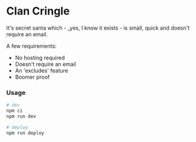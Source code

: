 
# Clan Cringle

It's secret santa which - _yes, I know it exists - is small, quick and doesn't require an email.

A few requirements:

- No hosting required
- Doesn't require an email
- An 'excludes' feature
- Boomer proof



### Usage

```sh
# dev
npm ci
npm run dev

# deploy
npm run deploy
```


